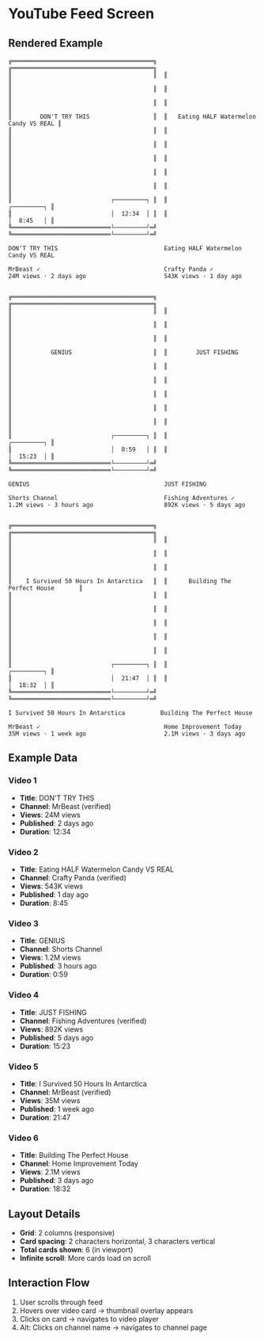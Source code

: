 # YouTube Feed Screen

## Rendered Example

```
╔════════════════════════════════════════╗  ╔════════════════════════════════════════╗
║                                        ║  ║                                        ║
║                                        ║  ║                                        ║
║                                        ║  ║                                        ║
║        DON'T TRY THIS                  ║  ║   Eating HALF Watermelon Candy VS REAL ║
║                                        ║  ║                                        ║
║                                        ║  ║                                        ║
║                                        ║  ║                                        ║
║                                        ║  ║                                        ║
║                                        ║  ║                                        ║
║                            ┌─────────┐ ║  ║                            ┌─────────┐ ║
║                            │  12:34  │ ║  ║                            │  8:45   │ ║
╚════════════════════════════└─────────┘═╝  ╚════════════════════════════└─────────┘═╝

DON'T TRY THIS                              Eating HALF Watermelon Candy VS REAL

MrBeast ✓                                   Crafty Panda ✓
24M views · 2 days ago                      543K views · 1 day ago


╔════════════════════════════════════════╗  ╔════════════════════════════════════════╗
║                                        ║  ║                                        ║
║                                        ║  ║                                        ║
║                                        ║  ║                                        ║
║           GENIUS                       ║  ║        JUST FISHING                    ║
║                                        ║  ║                                        ║
║                                        ║  ║                                        ║
║                                        ║  ║                                        ║
║                                        ║  ║                                        ║
║                                        ║  ║                                        ║
║                            ┌─────────┐ ║  ║                            ┌─────────┐ ║
║                            │  0:59   │ ║  ║                            │  15:23  │ ║
╚════════════════════════════└─────────┘═╝  ╚════════════════════════════└─────────┘═╝

GENIUS                                      JUST FISHING

Shorts Channel                              Fishing Adventures ✓
1.2M views · 3 hours ago                    892K views · 5 days ago


╔════════════════════════════════════════╗  ╔════════════════════════════════════════╗
║                                        ║  ║                                        ║
║                                        ║  ║                                        ║
║                                        ║  ║                                        ║
║    I Survived 50 Hours In Antarctica   ║  ║      Building The Perfect House       ║
║                                        ║  ║                                        ║
║                                        ║  ║                                        ║
║                                        ║  ║                                        ║
║                                        ║  ║                                        ║
║                                        ║  ║                                        ║
║                            ┌─────────┐ ║  ║                            ┌─────────┐ ║
║                            │  21:47  │ ║  ║                            │  18:32  │ ║
╚════════════════════════════└─────────┘═╝  ╚════════════════════════════└─────────┘═╝

I Survived 50 Hours In Antarctica          Building The Perfect House

MrBeast ✓                                   Home Improvement Today
35M views · 1 week ago                      2.1M views · 3 days ago
```

## Example Data

### Video 1
- **Title**: DON'T TRY THIS
- **Channel**: MrBeast (verified)
- **Views**: 24M views
- **Published**: 2 days ago
- **Duration**: 12:34

### Video 2
- **Title**: Eating HALF Watermelon Candy VS REAL
- **Channel**: Crafty Panda (verified)
- **Views**: 543K views
- **Published**: 1 day ago
- **Duration**: 8:45

### Video 3
- **Title**: GENIUS
- **Channel**: Shorts Channel
- **Views**: 1.2M views
- **Published**: 3 hours ago
- **Duration**: 0:59

### Video 4
- **Title**: JUST FISHING
- **Channel**: Fishing Adventures (verified)
- **Views**: 892K views
- **Published**: 5 days ago
- **Duration**: 15:23

### Video 5
- **Title**: I Survived 50 Hours In Antarctica
- **Channel**: MrBeast (verified)
- **Views**: 35M views
- **Published**: 1 week ago
- **Duration**: 21:47

### Video 6
- **Title**: Building The Perfect House
- **Channel**: Home Improvement Today
- **Views**: 2.1M views
- **Published**: 3 days ago
- **Duration**: 18:32

## Layout Details

- **Grid**: 2 columns (responsive)
- **Card spacing**: 2 characters horizontal, 3 characters vertical
- **Total cards shown**: 6 (in viewport)
- **Infinite scroll**: More cards load on scroll

## Interaction Flow

1. User scrolls through feed
2. Hovers over video card → thumbnail overlay appears
3. Clicks on card → navigates to video player
4. Alt: Clicks on channel name → navigates to channel page
